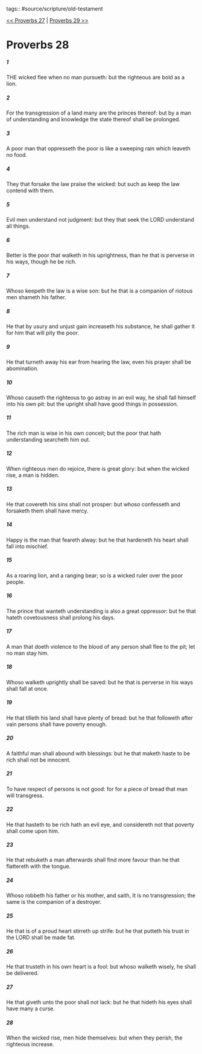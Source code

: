 tags:: #source/scripture/old-testament

[<< Proverbs 27](/old-testament/20_Proverbs/Proverbs_27.md) | [Proverbs 29 >>](/old-testament/20_Proverbs/Proverbs_29.md)

# Proverbs 28

##### 1

THE wicked flee when no man pursueth: but the righteous are bold as a lion.

##### 2

For the transgression of a land many are the princes thereof: but by a man of understanding and knowledge the state thereof shall be prolonged.

##### 3

A poor man that oppresseth the poor is like a sweeping rain which leaveth no food.

##### 4

They that forsake the law praise the wicked: but such as keep the law contend with them.

##### 5

Evil men understand not judgment: but they that seek the LORD understand all things.

##### 6

Better is the poor that walketh in his uprightness, than he that is perverse in his ways, though he be rich.

##### 7

Whoso keepeth the law is a wise son: but he that is a companion of riotous men shameth his father.

##### 8

He that by usury and unjust gain increaseth his substance, he shall gather it for him that will pity the poor.

##### 9

He that turneth away his ear from hearing the law, even his prayer shall be abomination.

##### 10

Whoso causeth the righteous to go astray in an evil way, he shall fall himself into his own pit: but the upright shall have good things in possession.

##### 11

The rich man is wise in his own conceit; but the poor that hath understanding searcheth him out.

##### 12

When righteous men do rejoice, there is great glory: but when the wicked rise, a man is hidden.

##### 13

He that covereth his sins shall not prosper: but whoso confesseth and forsaketh them shall have mercy.

##### 14

Happy is the man that feareth alway: but he that hardeneth his heart shall fall into mischief.

##### 15

As a roaring lion, and a ranging bear; so is a wicked ruler over the poor people.

##### 16

The prince that wanteth understanding is also a great oppressor: but he that hateth covetousness shall prolong his days.

##### 17

A man that doeth violence to the blood of any person shall flee to the pit; let no man stay him.

##### 18

Whoso walketh uprightly shall be saved: but he that is perverse in his ways shall fall at once.

##### 19

He that tilleth his land shall have plenty of bread: but he that followeth after vain persons shall have poverty enough.

##### 20

A faithful man shall abound with blessings: but he that maketh haste to be rich shall not be innocent.

##### 21

To have respect of persons is not good: for for a piece of bread that man will transgress.

##### 22

He that hasteth to be rich hath an evil eye, and considereth not that poverty shall come upon him.

##### 23

He that rebuketh a man afterwards shall find more favour than he that flattereth with the tongue.

##### 24

Whoso robbeth his father or his mother, and saith, It is no transgression; the same is the companion of a destroyer.

##### 25

He that is of a proud heart stirreth up strife: but he that putteth his trust in the LORD shall be made fat.

##### 26

He that trusteth in his own heart is a fool: but whoso walketh wisely, he shall be delivered.

##### 27

He that giveth unto the poor shall not lack: but he that hideth his eyes shall have many a curse.

##### 28

When the wicked rise, men hide themselves: but when they perish, the righteous increase.
